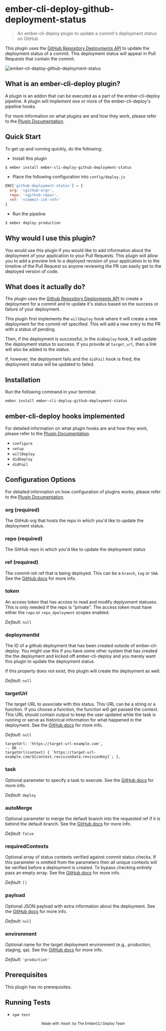 # ember-cli-deploy-github-deployment-status

> An ember-cli-deploy plugin to update a commit's deployment status on GitHub

This plugin uses the [GitHub Repository Deployments API][1] to update the
deployment status of a commit. This deployment status will appear in Pull
Requests that contain the commit.

![ember-cli-deploy-github-deployment-status](https://cloud.githubusercontent.com/assets/416724/19148242/a15e74c8-8bb3-11e6-9470-33eb8332edd1.gif)

## What is an ember-cli-deploy plugin?

A plugin is an addon that can be executed as a part of the ember-cli-deploy
pipeline. A plugin will implement one or more of the ember-cli-deploy's pipeline
hooks.

For more information on what plugins are and how they work, please refer to the
[Plugin Documentation][2].

## Quick Start
To get up and running quickly, do the following:

- Install this plugin

```bash
$ ember install ember-cli-deploy-github-deployment-status
```

- Place the following configuration into `config/deploy.js`

```javascript
ENV['github-deployment-status'] = {
  org: '<github-org>',
  repo: '<github-repo>',
  ref: '<commit-ish-ref>'
}
```

- Run the pipeline

```bash
$ ember deploy production
```

## Why would I use this plugin?

You would use this plugin if you would like to add information about the
deployment of your application to your Pull Requests. This plugin will allow you
to add a preview link to a deployed revision of your application in to the
timeline of the Pull Request so anyone reviewing the PR can easily get to the
deployed version of code.

## What does it actually do?

Ths plugin uses the [Github Repository Deployments API][1] to create a
deployment for a commit and to update it's status based on the success or
failure of your deployment.

This plugin first implements the `willDeploy` hook where it will create a new
deployment for the commit ref specified. This will add a new entry to the PR
with a status of pending.

Then, if the deployment is successful, in the `didDeploy` hook, it will update the deployment status to
success. If you provide at `target_url`, then a link will also be added to the
status.

If, however, the deployment fails and the `didFail` hook is fired, the deployment status will be updated to
failed.

## Installation
Run the following command in your terminal:

```bash
ember install ember-cli-deploy-github-deployment-status
```

## ember-cli-deploy hooks implemented

For detailed information on what plugin hooks are and how they work, please
refer to the [Plugin Documentation][2].

- `configure`
- `setup`
- `willDeploy`
- `didDeploy`
- `didFail`

## Configuration Options

For detailed information on how configuration of plugins works, please refer to
the [Plugin Documentation][2].

### org (required)

The GitHub org that hosts the repo in which you'd like to update the deployment
status.

### repo (required)

The GitHub repo in which you'd like to update the deployment status

### ref (required)

The commit-ish ref that is being deployed. This can be a `branch`, `tag` or
`SHA`. See the [GitHub docs][3] for more info.

### token

An access token that has access to read and modify deplyoment statuses. This is
only needed if the repo is "private". The access token must have either the
`repo` or `repo_dpeloyment` scopes enabled.

*Default:* `null`

### deploymentId

The ID of a github deployment that has been created outside of ember-cli-deploy.
You might use this if you have some other system that has created the the deployment and kicked off ember-cli-deploy and you merely want this plugin to update the deployment status.

If this property does not exist, this plugin will create the deployment as well.

*Default:* `null`

### targetUrl

The target URL to associate with this status. This URL can be a string or a function.  If you choose a function, the function will get passed the context.  This URL should contain output to
keep the user updated while the task is running or serve as historical
information for what happened in the deployment. See the [GitHub docs][4] for
more info.

*Default:* `null`

```
targetUrl: 'https://target-url-example.com',
-- OR --
targetUrl(context) { `https://target-url-example.com/${context.revisionData.revisionKey}`; },
```

### task

Optional parameter to specify a task to execute. See the [GitHub docs][3] for
more info.

*Default:* `deploy`

### autoMerge

Optional parameter to merge the default branch into the requested ref if it is
behind the default branch. See the [GitHub docs][3] for more info.

*Default:* `false`

### requiredContexts

Optional array of status contexts verified against commit status checks. If this
parameter is omitted from the parameters then all unique contexts will be
verified before a deployment is created. To bypass checking entirely pass an
empty array. See the [GitHub docs][3] for more info.

*Default:* `[]`

### payload

Optional JSON payload with extra information about the deployment. See the
[GitHub docs][3] for more info.

*Default:* `null`

### environment

Optional name for the target deployment environment (e.g., production, staging,
qa). See the [GitHub docs][3] for more info.

*Default:* `'production'`

## Prerequisites

This plugin has no prerequisites.

## Running Tests

- `npm test`

<p align="center"><sub>Made with :heart: by The EmberCLI Deploy Team</sub></p>

[1]: https://developer.github.com/v3/repos/deployments/ "GitHub Deployments API"
[2]: http://ember-cli-deploy.com/plugins "Plugin Documentation"
[3]: https://developer.github.com/v3/repos/deployments/#create-a-deployment
"Github Deployments - Create a Deployment"
[4]:
https://developer.github.com/v3/repos/deployments/#create-a-deployment-status
"Github Deployments - Create a Deployment Status"
